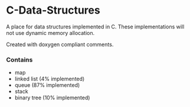 # C-Data-Structures
A place for data structures implemented in C.
These implementations will not use dynamic memory allocation.

Created with doxygen compliant comments.

### Contains
* map
* linked list (4% implemented)
* queue       (87% implemented)
* stack
* binary tree (10% implemented)

